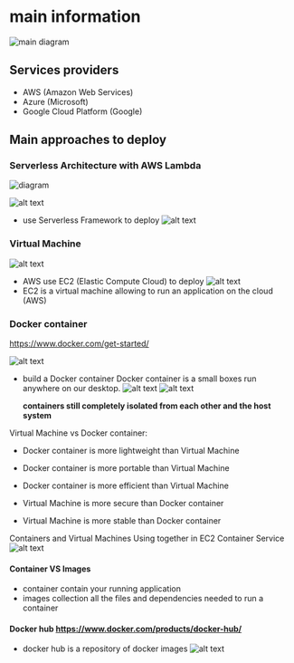# main information

![main diagram](image-1.png)

## Services providers

- AWS (Amazon Web Services)
- Azure (Microsoft)
- Google Cloud Platform (Google)

## Main approaches to deploy

### Serverless Architecture with AWS Lambda

![diagram](image-2.png)

![alt text](image-3.png)

- use Serverless Framework to deploy
![alt text](image-4.png)

### Virtual Machine

![alt text](image-6.png)

- AWS use EC2 (Elastic Compute Cloud) to deploy
![alt text](image-7.png)
- EC2 is a virtual machine allowing to run an application on the cloud (AWS)

### Docker container

<https://www.docker.com/get-started/>

![alt text](image-5.png)

- build a Docker container
Docker container is a small boxes run anywhere on our desktop.
![alt text](image-8.png)
![alt text](image-9.png)

    **containers still completely isolated from each other and the host system**

Virtual Machine vs Docker container:

- Docker container is more lightweight than Virtual Machine
- Docker container is more portable than Virtual Machine
- Docker container is more efficient than Virtual Machine

- Virtual Machine is more secure than Docker container
- Virtual Machine is more stable than Docker container

Containers and Virtual Machines Using together in EC2 Container Service
![alt text](image-10.png)

#### Container VS Images

- container contain your running application
- images collection all the files and dependencies needed to run a container

#### Docker hub <https://www.docker.com/products/docker-hub/>

- docker hub is a repository of docker images
![alt text](image-11.png)
